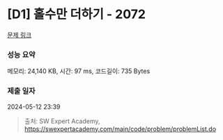 # [D1] 홀수만 더하기 - 2072 

[문제 링크](https://swexpertacademy.com/main/code/problem/problemDetail.do?contestProbId=AV5QSEhaA5sDFAUq) 

### 성능 요약

메모리: 24,140 KB, 시간: 97 ms, 코드길이: 735 Bytes

### 제출 일자

2024-05-12 23:39



> 출처: SW Expert Academy, https://swexpertacademy.com/main/code/problem/problemList.do